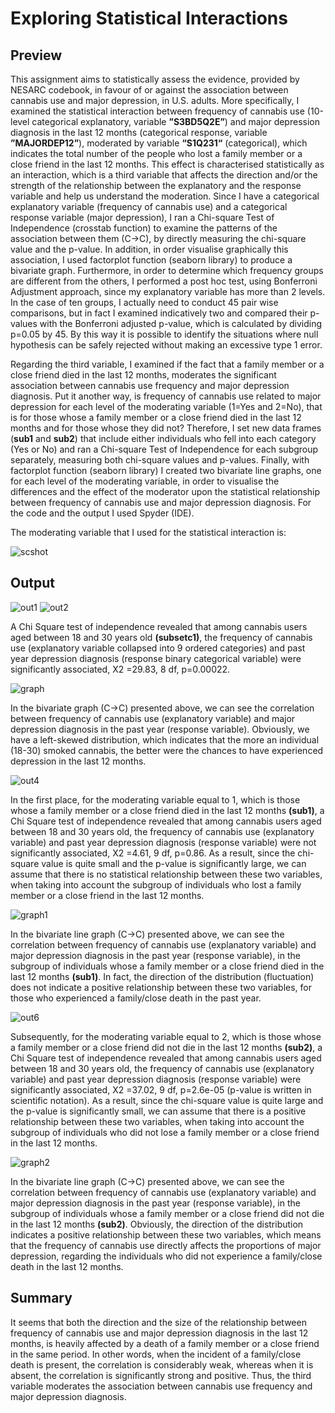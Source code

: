 # Exploring Statistical Interactions

## Preview
This assignment aims to statistically assess the evidence, provided by NESARC codebook, in favour of or against the association between cannabis use and major depression, in U.S. adults. More specifically, I examined the statistical interaction between frequency of cannabis use (10-level categorical explanatory, variable **”S3BD5Q2E”**) and major depression diagnosis in the last 12 months (categorical response, variable **”MAJORDEP12”**), moderated by variable **“S1Q231“** (categorical), which indicates the total number of the people who lost a family member or a close friend in the last 12 months. This effect is characterised statistically as an interaction, which is a third variable that affects the direction and/or the strength of the relationship between the explanatory and the response variable and help us understand the moderation. Since I have a categorical explanatory variable (frequency of cannabis use) and a categorical response variable (major depression), I ran a Chi-square Test of Independence (crosstab function) to examine the patterns of the association between them (C->C), by directly measuring the chi-square value and the p-value. In addition, in order visualise graphically this association, I used factorplot function (seaborn library) to produce a bivariate graph. Furthermore, in order to determine which frequency groups are different from the others, I performed a post hoc test, using Bonferroni Adjustment approach, since my explanatory variable has more than 2 levels. In the case of ten groups, I actually need to conduct 45 pair wise comparisons, but in fact I examined indicatively two and compared their p-values with the Bonferroni adjusted p-value, which is calculated by dividing p=0.05 by 45. By this way it is possible to identify the situations where null hypothesis can be safely rejected without making an excessive type 1 error.

 Regarding the third variable, I examined if the fact that a family member or a close friend died in the last 12 months, moderates the significant association between cannabis use frequency and major depression diagnosis. Put it another way, is frequency of cannabis use related to major depression for each level of the moderating variable (1=Yes and 2=No), that is for those whose a family member or a close friend died in the last 12 months and for those whose they did not? Therefore, I set new data frames (**sub1** and **sub2**) that include either individuals who fell into each category (Yes or No) and ran a Chi-square Test of Independence for each subgroup separately, measuring both chi-square values and p-values. Finally, with factorplot function (seaborn library) I created two bivariate line graphs, one for each level of the moderating variable, in order to visualise the differences and the effect of the moderator upon the statistical relationship between frequency of cannabis use and major depression diagnosis. For the code and the output I used Spyder (IDE). 

The moderating variable that I used for the statistical interaction is:

![scshot](https://github.com/Gkontopodis/Data-Analysis-Tools/blob/master/Assignment%20Week%204/Output%20-%20Graphs/Untitled.png)

## Output
![out1](https://github.com/Gkontopodis/Data-Analysis-Tools/blob/master/Assignment%20Week%204/Output%20-%20Graphs/out1.png)
![out2](https://github.com/Gkontopodis/Data-Analysis-Tools/blob/master/Assignment%20Week%204/Output%20-%20Graphs/out2.png)

A Chi Square test of independence revealed that among cannabis users aged between 18 and 30 years old **(subsetc1)**, the frequency of cannabis use (explanatory variable collapsed into 9 ordered categories) and past year depression diagnosis (response binary categorical variable) were significantly associated, X2 =29.83, 8 df, p=0.00022.

![graph](https://github.com/Gkontopodis/Data-Analysis-Tools/blob/master/Assignment%20Week%204/Output%20-%20Graphs/out3.png)

In the bivariate graph (C->C) presented above, we can see the correlation between frequency of cannabis use (explanatory variable) and major depression diagnosis in the past year (response variable). Obviously, we have a left-skewed distribution, which indicates that the more an individual (18-30) smoked cannabis, the better were the chances to have experienced depression in the last 12 months.

![out4](https://github.com/Gkontopodis/Data-Analysis-Tools/blob/master/Assignment%20Week%204/Output%20-%20Graphs/out4.png)

In the first place, for the moderating variable equal to 1, which is those whose a family member or a close friend died in the last 12 months **(sub1)**, a Chi Square test of independence revealed that among cannabis users aged between 18 and 30 years old, the frequency of cannabis use (explanatory variable) and past year depression diagnosis (response variable) were not significantly associated, X2 =4.61, 9 df, p=0.86. As a result, since the chi-square value is quite small and the p-value is significantly large, we can assume that there is no statistical relationship between these two variables, when taking into account the subgroup of individuals who lost a family member or a close friend in the last 12 months.

![graph1](https://github.com/Gkontopodis/Data-Analysis-Tools/blob/master/Assignment%20Week%204/Output%20-%20Graphs/out5.png)

In the bivariate line graph (C->C) presented above, we can see the correlation between frequency of cannabis use (explanatory variable) and major depression diagnosis in the past year (response variable), in the subgroup of individuals whose a family member or a close friend died in the last 12 months **(sub1)**. In fact, the direction of the distribution (fluctuation) does not indicate a positive relationship between these two variables, for those who experienced a family/close death in the past year.

![out6](https://github.com/Gkontopodis/Data-Analysis-Tools/blob/master/Assignment%20Week%204/Output%20-%20Graphs/out6.png)

Subsequently, for the moderating variable equal to 2, which is those whose a family member or a close friend did not die in the last 12 months **(sub2)**, a Chi Square test of independence revealed that among cannabis users aged between 18 and 30 years old, the frequency of cannabis use (explanatory variable) and past year depression diagnosis (response variable) were significantly associated, X2 =37.02, 9 df, p=2.6e-05 (p-value is written in scientific notation). As a result, since the chi-square value is quite large and the p-value is significantly small, we can assume that there is a positive relationship between these two variables, when taking into account the subgroup of individuals who did not lose a family member or a close friend in the last 12 months.

![graph2](https://github.com/Gkontopodis/Data-Analysis-Tools/blob/master/Assignment%20Week%204/Output%20-%20Graphs/out7.png)

In the bivariate line graph (C->C) presented above, we can see the correlation between frequency of cannabis use (explanatory variable) and major depression diagnosis in the past year (response variable), in the subgroup of individuals whose a family member or a close friend did not die in the last 12 months **(sub2)**. Obviously, the direction of the distribution indicates a positive relationship between these two variables, which means that the frequency of cannabis use directly affects the proportions of major depression, regarding the individuals who did not experience a family/close death in the last 12 months.

## Summary

It seems that both the direction and the size of the relationship between frequency of cannabis use and major depression diagnosis in the last 12 months, is heavily affected by a death of a family member or a close friend in the same period. In other words, when the incident of a family/close death is present, the correlation is considerably weak, whereas when it is absent, the correlation is significantly strong and positive. Thus, the third variable moderates the association between cannabis use frequency and major depression diagnosis.


